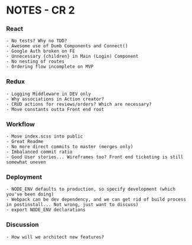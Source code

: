 # NOTES - CR 2

### React
	- No tests? Why no TDD?
	- Awesome use of Dumb Components and Connect()
	- Google Auth broken on FE
	- Unnecessary {children} in Main (Login) Component
	- No nesting of routes
	- Ordering flow incomplete on MVP 

### Redux
	- Logging Middleware in DEV only
	- Why associations in Action creator?
	- CRUD actions for reviews/orders? Which are necessary?
	- Move constants outta Front end root

### Workflow
	- Move index.scss into public
	- Great Readme
	- No more direct commits to master (merges only)
	- Imbalanced commit ratio
	- Good User stories... Wireframes too? Front end ticketing is still somewhat uneven

### Deployment
	- NODE_ENV defaults to production, so specify development (which you've been doing)
	- Webpack can be dev dependency, and we can get rid of build process in postinstall... Not wrong, just want to discuss)
	- export NODE_ENV declarations

### Discussion
	- How will we architect new features?
